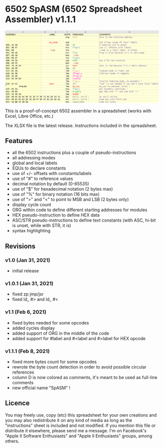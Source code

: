 # 6502 SpASM (6502 Spreadsheet Assembler) v1.1.1
![!test](6502_assembler.png)

This is a proof-of-concept 6502 assembler in a spreadsheet (works with Excel, Libre Office, etc.)

The XLSX file is the latest release. Instructions included in the spreadsheet.

## Features
- all the 6502 instructions plus a couple of pseudo-instructions
- all addressing modes
- global and local labels
- EQUs to declare constants
- use of +/- offsets with constants/labels
- use of "#" to reference values
- decimal notation by default (0-65535)
- use of "$" for hexadecimal notation (2 bytes max)
- use of "%" for binary notation (16 bits max)
- use of ">" and "<" to point to MSB and LSB (2 bytes only)
- display cycle count
- ORG within code to define different starting addresses for modules
- HEX pseudo-instruction to define HEX data
- ASC/STR pseudo-instructions to define text constants (with ASC, hi-bit is unset, while with STR, it is)
- syntax highlighting

## Revisions
### v1.0 (Jan 31, 2021)
- initial release

### v1.0.1 (Jan 31, 2021)
- fixed zp jmp/jsr
- fixed ld_ #> and ld_ #<

### v1.1 (Feb 6, 2021)
- fixed bytes needed for some opcodes
- added cycles display
- added support of ORG in the middle of the code
- added support for #label and #<label and #>label for HEX opcode

### v1.1.1 (Feb 8, 2021)
- fixed more bytes count for some opcodes
- rewrote the byte count detection in order to avoid possible circular references
- column D is now colored as comments, it's meant to be used as full-line comments
- new official name "SpASM" !


## Licence
You may freely use, copy (etc) this spreadsheet for your own creations and you may also redistribute it on any kind of media as long as the "instructions" sheet is included and not modified.
If you mention this file or distribute it elsewhere, please send me a message. I'm on Facebook's "Apple II Software Enthusiasts" and "Apple II Enthusiasts" groups, among others.
